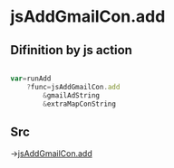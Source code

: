 # jsAddGmailCon.add

## Difinition by js action

```js.js

var=runAdd
	?func=jsAddGmailCon.add
		&gmailAdString
		&extraMapConString
```

## Src

->[jsAddGmailCon.add](https://github.com/puutaro/CommandClick/blob/master/app/src/main/java/com/puutaro/commandclick/fragment_lib/terminal_fragment/js_interface/toolbar/JsAddGmailCon.kt#L15)


